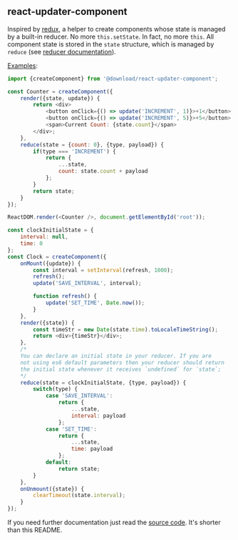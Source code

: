 ## react-updater-component

Inspired by [redux](https://github.com/reactjs/redux/), a helper to create components whose state is managed by a built-in reducer. No more `this.setState`. In fact, no more `this`. All component state is stored in the `state` structure, which is managed by `reduce` (see [reducer documentation](http://redux.js.org/docs/basics/Reducers.html)).

[Examples](examples/):

```javascript
import {createComponent} from '@download/react-updater-component';

const Counter = createComponent({
	render({state, update}) {
		return <div>
			<button onClick={() => update('INCREMENT', 1)}>+1</button>
			<button onClick={() => update('INCREMENT', 5)}>+5</button>
			<span>Current Count: {state.count}</span>
		</div>;
	},
	reduce(state = {count: 0}, {type, payload}) {
		if(type === 'INCREMENT') {
			return {
				...state,
				count: state.count + payload
			};
		}
		return state;
	}
});

ReactDOM.render(<Counter />, document.getElementById('root'));
```

```javascript
const clockInitialState = {
	interval: null,
	time: 0
};
const Clock = createComponent({
	onMount({update}) {
		const interval = setInterval(refresh, 1000);
		refresh();
		update('SAVE_INTERVAL', interval);

		function refresh() {
			update('SET_TIME', Date.now());
		}
	},
	render({state}) {
		const timeStr = new Date(state.time).toLocaleTimeString();
		return <div>{timeStr}</div>;
	},
	/*
	You can declare an initial state in your reducer. If you are
	not using es6 default parameters then your reducer should return
	the initial state whenever it receives `undefined` for `state`;
	*/
	reduce(state = clockInitialState, {type, payload}) {
		switch(type) {
			case 'SAVE_INTERVAL':
				return {
					...state,
					interval: payload
				};
			case 'SET_TIME':
				return {
					...state,
					time: payload
				};
			default:
				return state;
		}
	},
	onUnmount({state}) {
		clearTimeout(state.interval);
	}
});
```

If you need further documentation just read the [source code](index.es6.js). It's shorter than this README.
